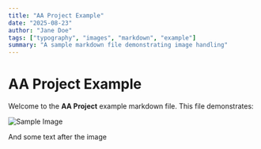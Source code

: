 ```yaml
---
title: "AA Project Example"
date: "2025-08-23"
author: "Jane Doe"
tags: ["typography", "images", "markdown", "example"]
summary: "A sample markdown file demonstrating image handling"
---
```


# AA Project Example

Welcome to the **AA Project** example markdown file. This file demonstrates:

![Sample Image](images/frederik-rosar-jLQPbHrz9eI-unsplash.jpg)

And some text after the image
